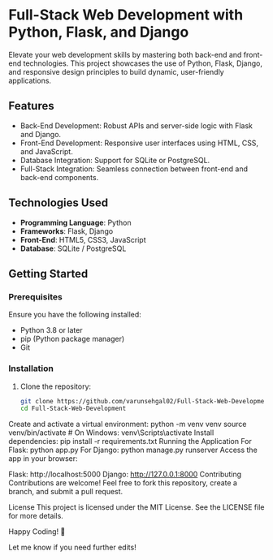 # Full-Stack Web Development with Python, Flask, and Django

Elevate your web development skills by mastering both back-end and front-end technologies. This project showcases the use of Python, Flask, Django, and responsive design principles to build dynamic, user-friendly applications.

## Features
- Back-End Development: Robust APIs and server-side logic with Flask and Django.
- Front-End Development: Responsive user interfaces using HTML, CSS, and JavaScript.
- Database Integration: Support for SQLite or PostgreSQL.
- Full-Stack Integration: Seamless connection between front-end and back-end components.

## Technologies Used
- **Programming Language**: Python
- **Frameworks**: Flask, Django
- **Front-End**: HTML5, CSS3, JavaScript
- **Database**: SQLite / PostgreSQL

## Getting Started

### Prerequisites
Ensure you have the following installed:
- Python 3.8 or later
- pip (Python package manager)
- Git

### Installation
1. Clone the repository:
   ```bash
   git clone https://github.com/varunsehgal02/Full-Stack-Web-Development-Python.git
   cd Full-Stack-Web-Development
Create and activate a virtual environment:
python -m venv venv
source venv/bin/activate  # On Windows: venv\Scripts\activate
Install dependencies:
pip install -r requirements.txt
Running the Application
For Flask:
python app.py
For Django:
python manage.py runserver
Access the app in your browser:

Flask: http://localhost:5000
Django: http://127.0.0.1:8000
Contributing
Contributions are welcome! Feel free to fork this repository, create a branch, and submit a pull request.

License
This project is licensed under the MIT License. See the LICENSE file for more details.

Happy Coding! 🎉

Let me know if you need further edits!
